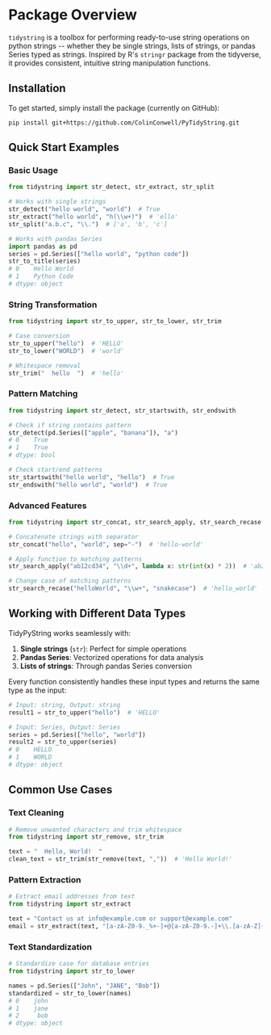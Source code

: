 # Package Overview

`tidystring` is a toolbox for performing ready-to-use string operations on python strings -- whether they be single strings, lists of strings, or pandas Series typed as strings. Inspired by R's `stringr` package from the tidyverse, it provides consistent, intuitive string manipulation functions.

## Installation

To get started, simply install the package (currently on GitHub):

```shell
pip install git+https://github.com/ColinConwell/PyTidyString.git
```

## Quick Start Examples

### Basic Usage

```python
from tidystring import str_detect, str_extract, str_split

# Works with single strings
str_detect("hello world", "world")  # True
str_extract("hello world", "h(\\w+)")  # 'ello'
str_split("a.b.c", "\\.")  # ['a', 'b', 'c']

# Works with pandas Series
import pandas as pd
series = pd.Series(["hello world", "python code"])
str_to_title(series)
# 0    Hello World
# 1    Python Code
# dtype: object
```

### String Transformation

```python
from tidystring import str_to_upper, str_to_lower, str_trim

# Case conversion
str_to_upper("hello")  # 'HELLO'
str_to_lower("WORLD")  # 'world'

# Whitespace removal
str_trim("  hello  ")  # 'hello'
```

### Pattern Matching

```python
from tidystring import str_detect, str_startswith, str_endswith

# Check if string contains pattern
str_detect(pd.Series(["apple", "banana"]), "a")
# 0    True
# 1    True
# dtype: bool

# Check start/end patterns
str_startswith("hello world", "hello")  # True
str_endswith("hello world", "world")  # True
```

### Advanced Features

```python
from tidystring import str_concat, str_search_apply, str_search_recase

# Concatenate strings with separator
str_concat("hello", "world", sep="-")  # 'hello-world'

# Apply function to matching patterns
str_search_apply("ab12cd34", "\\d+", lambda x: str(int(x) * 2))  # 'ab24cd68'

# Change case of matching patterns
str_search_recase("helloWorld", "\\w+", "snakecase")  # 'hello_world'
```

## Working with Different Data Types

TidyPyString works seamlessly with:

1. **Single strings** (`str`): Perfect for simple operations
2. **Pandas Series**: Vectorized operations for data analysis
3. **Lists of strings**: Through pandas Series conversion

Every function consistently handles these input types and returns the same type as the input:

```python
# Input: string, Output: string
result1 = str_to_upper("hello")  # 'HELLO'

# Input: Series, Output: Series
series = pd.Series(["hello", "world"])
result2 = str_to_upper(series)
# 0    HELLO
# 1    WORLD
# dtype: object
```

## Common Use Cases

### Text Cleaning

```python
# Remove unwanted characters and trim whitespace
from tidystring import str_remove, str_trim

text = "  Hello, World!  "
clean_text = str_trim(str_remove(text, ","))  # 'Hello World!'
```

### Pattern Extraction

```python
# Extract email addresses from text
from tidystring import str_extract

text = "Contact us at info@example.com or support@example.com"
email = str_extract(text, "[a-zA-Z0-9._%+-]+@[a-zA-Z0-9.-]+\\.[a-zA-Z]{2,}")  # 'info@example.com'
```

### Text Standardization

```python
# Standardize case for database entries
from tidystring import str_to_lower

names = pd.Series(["John", "JANE", "Bob"])
standardized = str_to_lower(names)
# 0    john
# 1    jane
# 2     bob
# dtype: object
```